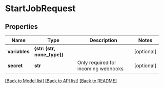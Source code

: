 # StartJobRequest


## Properties
Name | Type | Description | Notes
------------ | ------------- | ------------- | -------------
**variables** | **{str: (str, none_type)}** |  | [optional] 
**secret** | **str** | Only required for incoming webhooks | [optional] 

[[Back to Model list]](../#documentation-for-models) [[Back to API list]](../#documentation-for-api-endpoints) [[Back to README]](../)


